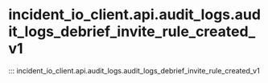# incident_io_client.api.audit_logs.audit_logs_debrief_invite_rule_created_v1

::: incident_io_client.api.audit_logs.audit_logs_debrief_invite_rule_created_v1